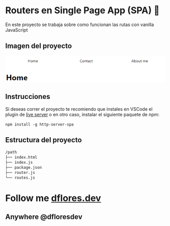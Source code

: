 # Routers en Single Page App (SPA) :beginner:

En este proyecto se trabaja sobre como funcionan las rutas con vanilla JavaScript

## Imagen del proyecto

![](./.readme-statics/index.png)

## Instrucciones

Si deseas correr el proyecto te recomiendo que instales en VSCode el plugin de [live server](https://marketplace.visualstudio.com/items?itemName=ritwickdey.LiveServer) o en otro caso, instalar el siguiente paquete de npm:

```
npm install -g http-server-spa
```

## Estructura del proyecto

```
/path
├── index.html
├── index.js
├── package.json
├── router.js
└── routes.js
```

# Follow me [dflores.dev](https://dflores.dev/)

## Anywhere @dfloresdev
